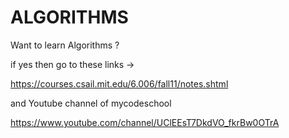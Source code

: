 # ALGORITHMS


Want to learn Algorithms ?

if yes then go to these links ->

https://courses.csail.mit.edu/6.006/fall11/notes.shtml

and Youtube channel of mycodeschool

https://www.youtube.com/channel/UClEEsT7DkdVO_fkrBw0OTrA
